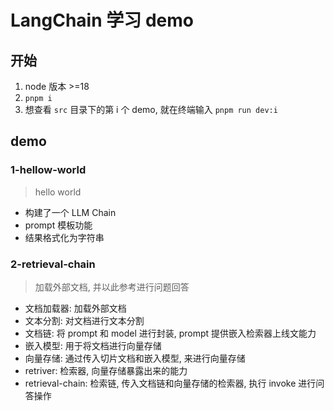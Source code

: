 # LangChain 学习 demo

## 开始
1. node 版本 >=18
2. `pnpm i`
3. 想查看 `src` 目录下的第 i 个 demo, 就在终端输入 `pnpm run dev:i`

## demo
### 1-hellow-world
> hello world
- 构建了一个 LLM Chain
- prompt 模板功能
- 结果格式化为字符串

### 2-retrieval-chain
> 加载外部文档, 并以此参考进行问题回答
- 文档加载器: 加载外部文档
- 文本分割: 对文档进行文本分割
- 文档链: 将 prompt 和 model 进行封装, prompt 提供嵌入检索器上线文能力
- 嵌入模型: 用于将文档进行向量存储
- 向量存储: 通过传入切片文档和嵌入模型, 来进行向量存储
- retriver: 检索器, 向量存储暴露出来的能力
- retrieval-chain: 检索链, 传入文档链和向量存储的检索器, 执行 invoke 进行问答操作
